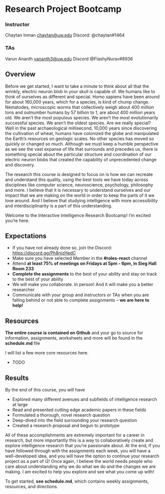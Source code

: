 # Research Project Bootcamp

### Instructor
Chaytan Inman
chaytan@uw.edu
Discord: @chaytan#1464

### TAs
Varun Ananth
vananth3@uw.edu 
Discord @FlashyNurav#8936

## Overview
Before we get started, I want to take a minute to think about all that the wrinkly, electric neuron blob in your skull is capable of. We humans like to think of ourselves as different and special. Homo sapiens have been around for about 160,000 years, which for a species, is kind of chump change. Nematodes, microscopic worms that collectively weigh about 400 million tons and outnumber humans by 57 billion to 1, are about 400 million years old. We aren’t the most populous species. We aren’t the most evolutionarily successful species. We aren’t the oldest species. Are we really special? Well in the past archaeological millisecond, 10,000 years since discovering the cultivation of wheat, humans have colonized the globe and manipulated the Earth’s resources on geologic scales. No other species has moved so quickly or changed so much. Although we must keep a humble perspective as we see the vast expanse of life that surrounds and precedes us, there is something special about the particular structure and coordination of our electric neuron blobs that created the capability of unprecedented change and discovery. 

The research this course is designed to focus on is how we can recreate and understand this quality, using the best tools we have today across disciplines like computer science, neuroscience, psychology, philosophy and more. I believe that it is necessary to understand ourselves and our impact that we are making on the world in order to keep the parts of it we love around. And I believe that studying intelligence with more accessibility and interdisciplinarity is a part of this understanding.

Welcome to the Interactive Intelligence Research Bootcamp! I’m excited you’re here.

## Expectations
- If you have not already done so, join the Discord: https://discord.gg/Ph8njzHedC 
- Make sure you have selected Member in the **#roles-react** channel
- Attend **at least 75% of meetings on Fridays at 5pm - 6pm, in Sieg Hall Room 233**
- **Complete the assignments** to the best of your ability and stay on track to the best of your ability
- We will make you collaborate. In person! And it will make you a better researcher
- Communicate with your group and instructors or TAs when you are falling behind or not able to complete assignments – **we are here to help!**

## Resources
**The entire course is contained on Github** and your go to source for information, assignments, worksheets and more will be found in the **schedule.md** file

I will list a few more core resources here.
- TODO

## Results
By the end of this course, you will have
- Explored many different avenues and subfields of intelligence research at large
- Read and presented cutting edge academic papers in these fields
- Formulated a thorough, novel research question
- Deep-dived into the field surrounding your research question
- Created a research proposal and begun to prototype

All of these accomplishments are extremely important for a career in research, but more importantly this is a way to collaboratively create and explore intelligence research that you’re passionate about. At the end, if you have followed through with the assignments each week, you will have a well-developed idea, and you will have the option to continue your research project as a part of i2! Once again, I believe the world needs people who care about understanding why we do what we do and the changes we are making. I am excited to help you explore and see what you come up with!

To get started, **see schedule.md**, which contains weekly assignments, resources, and directions.


